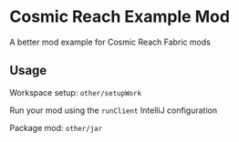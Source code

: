 # Cosmic Reach Example Mod

A better mod example for Cosmic Reach Fabric mods

## Usage

Workspace setup: `other/setupWork`

Run your mod using the `runClient` IntelliJ configuration

Package mod: `other/jar`
